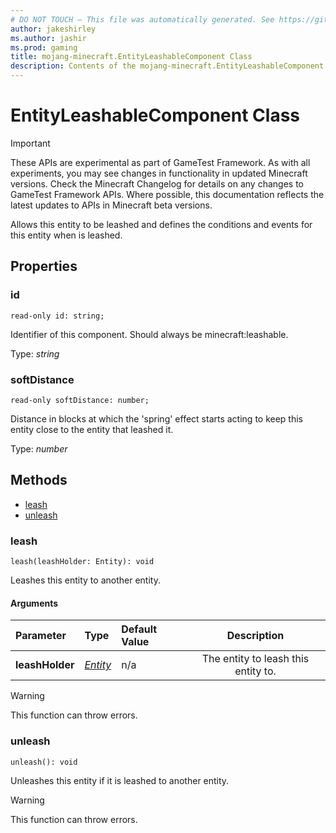 ```yaml
---
# DO NOT TOUCH — This file was automatically generated. See https://github.com/Mojang/MinecraftScriptingApiDocsGenerator to modify descriptions, examples, etc.
author: jakeshirley
ms.author: jashir
ms.prod: gaming
title: mojang-minecraft.EntityLeashableComponent Class
description: Contents of the mojang-minecraft.EntityLeashableComponent class.
---
```

# EntityLeashableComponent Class
>[!IMPORTANT]
>These APIs are experimental as part of GameTest Framework. As with all experiments, you may see changes in functionality in updated Minecraft versions. Check the Minecraft Changelog for details on any changes to GameTest Framework APIs. Where possible, this documentation reflects the latest updates to APIs in Minecraft beta versions.


Allows this entity to be leashed and defines the conditions and events for this entity when is leashed.

## Properties
### **id**
`read-only id: string;`

Identifier of this component. Should always be minecraft:leashable.

Type: *string*


### **softDistance**
`read-only softDistance: number;`

Distance in blocks at which the 'spring' effect starts acting to keep this entity close to the entity that leashed it.

Type: *number*



## Methods
- [leash](#leash)
- [unleash](#unleash)
  
### **leash**
`
leash(leashHolder: Entity): void
`

Leashes this entity to another entity.
#### Arguments
| Parameter | Type | Default Value | Description |
| :--- | :--- | :--- | :---: |
| **leashHolder** | [*Entity*](Entity.md) | n/a | The entity to leash this entity to. |


> [!WARNING]
> This function can throw errors.

### **unleash**
`
unleash(): void
`

Unleashes this entity if it is leashed to another entity.


> [!WARNING]
> This function can throw errors.


